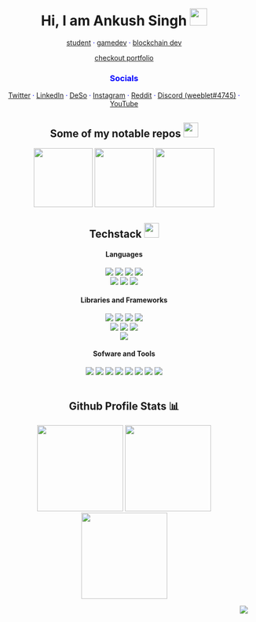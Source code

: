 <h1 align="center"> Hi, I am Ankush Singh <img src="https://cdn.discordapp.com/emojis/708780901642797076.gif" height="35px"></h1>

<div align="center" style="color:blue">

<a href="https://github.com/ankushKun">student</a> · <a href="https://github.com/ankushKun">gamedev</a> · <a href="https://github.com/ankushKun"> blockchain dev</a>

<a href="https://ankushKun.github.io" target="_blank">checkout portfolio</a>

<h3>Socials</h3>
<a href="https://twitter.com/ankushKun_" target="_blank">Twitter</a> · <a href="https://linkedin.com/in/ankushKun" target="_blank">LinkedIn</a> · <a href="https://diamondapp.com/u/weeblet" target="_blank">DeSo</a> · <a href="https://instagram.com/ankushKun_" target="_blank">Instagram</a> · <a href="https://reddit.com/u/TECHIE6023 target="_blank">Reddit</a> · <a href="https://discord.com/app" target="_blank">Discord (weeblet#4745)</a> · <a href="https://youtube.com/ankushKun" target="_blank">YouTube</a> 
    
</div>


<div align="center">
    <h2>Some of my notable repos <img src="https://cdn.discordapp.com/emojis/763708605114482708.webp" width="30px"></h2>
    <a href="https://github.com/Desonity/Desonity"><img src="https://github-readme-stats.vercel.app/api/pin/?username=Desonity&repo=Desonity&show_icons=true&title_color=fff&icon_color=79ff97&text_color=9f9f9f&bg_color=151515&count_private=true&layout=compact&hide_border=true" height="120px"></a>
    <a href="https://github.com/ankushKun/animedoro-timer"><img src="https://github-readme-stats.vercel.app/api/pin/?username=ankushKun&repo=animedoro-timer&show_icons=true&title_color=fff&icon_color=79ff97&text_color=9f9f9f&bg_color=151515&count_private=true&layout=compact&hide_border=true" height="120px"></a>
    <a href="https://github.com/ankushKun/DiscordDatabase"><img src="https://github-readme-stats.vercel.app/api/pin/?username=ankushKun&repo=DiscordDatabase&show_icons=true&title_color=fff&icon_color=79ff97&text_color=9f9f9f&bg_color=151515&count_private=true&layout=compact&hide_border=true" height="120px"></a>
    
</div>

<div align="center">
    <h2>Techstack <img src="https://cdn.discordapp.com/emojis/804331814004850698.png?v=1" width="30px"></h2>
    <h4>Languages</h4>
        <img src="https://img.shields.io/badge/-python-202020?style=for-the-badge">
        <img src="https://img.shields.io/badge/-java-202020?style=for-the-badge">
        <img src="https://img.shields.io/badge/-c sharp-202020?style=for-the-badge">
        <img src="https://img.shields.io/badge/-cpp-202020?style=for-the-badge">
        <br>
        <img src="https://img.shields.io/badge/-HTML 5-202020?style=for-the-badge">
        <img src="https://img.shields.io/badge/-css 3-202020?style=for-the-badge">
        <img src="https://img.shields.io/badge/-Javascript-202020?style=for-the-badge">
    <h4>Libraries and Frameworks</h4>
        <img src="https://img.shields.io/badge/-React-202020?style=for-the-badge">
        <img src="https://img.shields.io/badge/-NextJS-202020?style=for-the-badge">
        <img src="https://img.shields.io/badge/-Svelte-202020?style=for-the-badge">
        <img src="https://img.shields.io/badge/-Flask-202020?style=for-the-badge">
        <br>
        <img src="https://img.shields.io/badge/-Bootstrap-202020?style=for-the-badge">
        <img src="https://img.shields.io/badge/-Tailwind CSS-202020?style=for-the-badge">
        <img src="https://img.shields.io/badge/-Firebase Database-202020?style=for-the-badge" >
        <br>
        <img src="https://img.shields.io/badge/-Discord.py-202020?style=for-the-badge">
    <h4>Sofware and Tools</h4>
        <img src="https://img.shields.io/badge/-git-202020?style=for-the-badge">
        <img src="https://img.shields.io/badge/-github-202020?style=for-the-badge">
        <img src="https://img.shields.io/badge/-(NEO)VIM-202020?style=for-the-badge">
        <img src="https://img.shields.io/badge/-vs code-202020?style=for-the-badge">
        <img src="https://img.shields.io/badge/-heroku-202020?style=for-the-badge">
        <img src="https://img.shields.io/badge/-Node JS-202020?style=for-the-badge">
        <img src="https://img.shields.io/badge/-unity_3D-202020?style=for-the-badge">
        <img src="https://img.shields.io/badge/-Godot_Engine-202020?style=for-the-badge">
</div>
<br>

<div align="center">
    <h2>Github Profile Stats 📊</h2>

<img src="https://github-readme-stats.vercel.app/api/top-langs/?username=ankushKun&show_icons=true&title_color=fff&icon_color=79ff97&text_color=9f9f9f&bg_color=151515&count_private=true&layout=compact&hide_border=true" height="175px">
<img src="https://github-readme-stats.vercel.app/api?username=ankushKun&show_icons=true&title_color=fff&icon_color=79ff97&text_color=9f9f9f&bg_color=151515&count_private=true&hide_border=true" height="175px">
<img src="https://github-readme-streak-stats.herokuapp.com/?user=ankushKun&show_icons=true&hide_border=true&theme=dark" height="175px">

</div>

<div align=center>

<div align="right">
    
![](https://komarev.com/ghpvc/?username=ankushKun&style=for-the-badge&color=202020)
    
</div>
